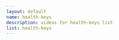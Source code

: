 ```yaml
--- 
layout: default
name: health-keys
description: videos for health-keys list
list: health-keys
---
```


<div class="player">
<div id="player"><!-- "https://www.youtube.com/watch?v={{site.data.lists[page.list][0]}}" --></div>
</div>


